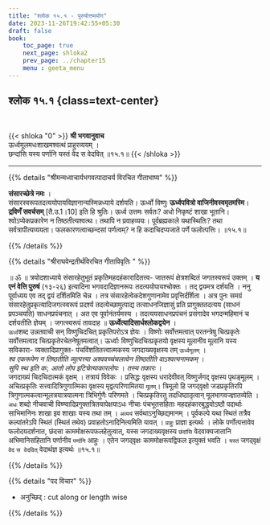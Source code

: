 ```yaml
---
title: "श्लोक १५.१ - पुरुषोत्तमयोग"
date: 2023-11-26T19:42:55+05:30
draft: false
book:
    toc_page: true
    next_page: shloka2
    prev_page: ../chapter15
    menu : geeta_menu
---
```




## श्लोक १५.१ {class=text-center}

<br/>

{{< shloka  "0"  >}}
**श्री भगवानुवाच**  
ऊर्ध्वमूलमधःशाखमश्वत्थं प्राहुरव्ययम् ।  
छन्दांसि यस्य पर्णानि यस्तं वेद स वेदवित् ॥१५.१॥
{{< /shloka >}}

---


{{% details "श्रीमन्मध्वाचार्यभगवत्पादाचर्य विरचित  गीताभाष्य" %}}

**संसारच्छेत्रे नमः** ।   
संसारस्वरूपतदत्ययोपायविज्ञानान्यस्मिन्नध्याये दर्शयति। 
ऊर्ध्वो विष्णुः **ऊर्ध्वपवित्रो वाजिनीवस्वमृतमस्मि**। 
**द्रविणँ  सवर्चसम्** [तै.उ.1।10] इति हि श्रुतिः। 
ऊर्ध्व उत्तमः सर्वतः? अधो निकृष्टं शाखा भूतानि। 
श्वोऽप्येकप्रकारेण न तिष्ठतीत्यश्वत्थः। 
तथापि न प्रवाहव्ययः। 
पूर्वब्रह्मकाले यथास्थितिः? तथा सर्वत्रापीत्यव्ययता। 
फलकारणत्वाच्छन्दसां पर्णत्वम्? 
न हि कदाचिदप्यजाते पर्णे फलोत्पत्तिः। ॥१५.१॥

{{% /details %}}



{{% details "श्रीराघवेन्द्रतीर्थविरचित गीताविवृतिः " %}}

॥ ॐ ॥ त्रयोदशाध्याये संसारहेतुभूतं 
प्रकृतिमहदहंकारादितत्त्व- जातरूपं क्षेत्रशब्दितं 
जगतस्वरूपं उक्तम्‌ । **य एनं वेत्ति पुरुषं** (१३-२६) 
इत्यादिना भगवदादिज्ञानरूपः तदत्ययोपायश्चोक्तः । 
तद् द्वयमत्र दर्शयति । ननु पूर्वाध्यय एव तद् द्वयं 
दर्शितमिति चेन्न । तत्र संसारहेत्वेकदेशगुणानामेव 
प्रवृत्तिर्दर्शिता । अत्र पुनः समग्रं 
संसारहेतुप्रकृत्यादिजगत्स्वरूपं प्रदर्श्य 
तदत्येच्छामुत्पाद्य तत्साधनजिज्ञासुं प्रति 
प्रागुक्ततदत्यय 
(साधनं प्रपञ्चयति) साधनप्रपंचनात्‌ । अत एव 
पूर्वानंतर्यमस्य । तदत्ययसाधनप्रपंचनं प्रसंगादेव 
भगदन्महिमानं च दर्शयतीति ज्ञेयम्‌ । 
जगत्स्वरूपं तावदाह 
॥ **ऊर्ध्वेत्यादिसार्धश्लोकद्वयेन** ।   
`ऊर्ध्व`शब्द उन्नतवाची 
सन्‌ विष्णुचिदचित् प्रकृतिपरोऽत्र ज्ञेयः । विष्णोः 
सर्वोत्तमत्वात्‌ परतन्त्रेषु चित्प्रकृतेः 
सर्वोत्तमत्वाद चित्प्रकृतेरचेतनेषूतमत्वात्‌। 
ऊर्ध्वाः विष्णुचिदचित्प्रकृतयो वृक्षस्य 
मूलानीव मूलानि यस्य 
सविकारा- व्यक्तादिप्रागुक्त- पंचविंशतितत्त्वात्मकस्य 
जगदाख्यवृक्षस्य तम् `ऊर्ध्वमूलम्‌` ।  
*श्व एकरूपेण न तिष्ठतीति व्युत्पत्त्या* 
*अश्ववच्चंचलत्वेन तिष्ठतीति वाऽश्वत्यनामकम्‌* ।  
*सुपि स्थ इति कः, आतो लोप इटिचेत्याकारलोपः* । 
*तस्य तकारः* ।   
जगदाख्यं चिदचिदात्मकं वृक्षम् ।
तत्रायं विवेकः । प्रसिद्धः वृक्षस्य धरादेवीवत्‌ 
विष्णुर्जगद् वृक्षस्य पृथङ्मूलम्‌ । अचित्प्रकृतिः 
सत्त्वादित्रिगुणात्मिका वृक्षस्य  मृद्वत्परिणामितया 
`मूलम्`‌। त्रिमूलो हि जगद्‌वृक्षो जडप्रकृतिरपि 
त्रिगुणात्मकत्वान्मूलत्रयात्रयात्मना त्रिभिर्गुणैः 
परिणमते । चित्प्रकृतिरतु 
तदधिष्ठातृत्वान् मूलभागवज्ज्ञातव्येति । 
`अधः` शब्दो नीचवाची 
विष्ण्वादिप्रगुक्तत्रितयापेक्षयाऽधः नीचाः 
पंचभूतसहिताः महदहंकारबुद्धयोऽष्ठौ 
पदार्थाः साभिमानिनः शाखा इव शाखाः यस्य तथा तम्‌ । 
`अव्ययं` सर्वथाऽनुच्छिद्यमानम्‌ ।  पूर्वकल्पे यथा 
स्थितं तत्रैव कल्पांतरेऽपि स्थितं 
(स्थितं तथेव) प्रवाहतोऽनादिनित्यमिति यावत्‌ । 
`प्राहुः` प्राज्ञा इत्यर्थः । लोके
पर्णोत्पत्तावेव फलोदयदर्शनात, छंदसा 
काममोक्षरूपफलहेतुत्वात्‌, यस्स
जगदाख्यवृक्षस्य `छंदांसि` वेदवाक्यजातानि 
अभिमानिसहितानि पर्णानीव `पर्णानि`
आहुः । एतेन जगद्‌वृक्षः काममोक्षरूपद्विफल इत्युक्तं 
भवति । `यस्तं` जगद्‌वृक्षं `वेद` 
`स वेदवित्‌` वेदार्थज्ञ इत्यर्थः ॥१५.१॥


{{% /details %}}



{{% details "पद विचार" %}}

- अनुच्छिद्  : 	cut along or length wise

{{% /details %}}

